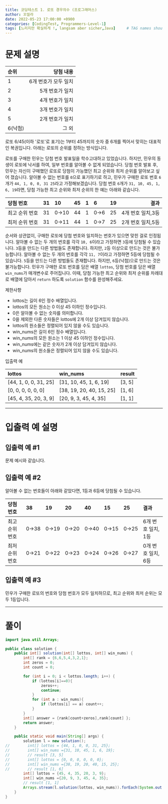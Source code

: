 ```yaml
---
title: 코딩테스트 1. 로또 경우의수 (프로그래머스)
author: 꼬낄라
date: 2022-05-23 17:00:00 +0900
categories: [CodingTest, Programmers-Level-1]
tags: [느리지만 확실하게 !, langsam aber sicher,Java]     # TAG names should always be lowercase
---
```


문제 설명
====

| 순위 | 당첨 내용|
|:------|--------------:|
| 1       | 6개 번호가 모두 일치|
| 2       | 5개 번호가 일치     |
| 3       | 4개 번호가 일치     |
| 4       | 3개 번호가 일치     |
| 5       | 2개 번호가 일치     |
| 6(낙첨) | 그 외               |

로또 6/45(이하 '로또'로 표기)는 1부터 45까지의 숫자 중 6개를 찍어서 맞히는 대표적인 복권입니다. 아래는 로또의 순위를 정하는 방식입니다. 


로또를 구매한 민우는 당첨 번호 발표일을 학수고대하고 있었습니다. 하지만, 민우의 동생이 로또에 낙서를 하여, 일부 번호를 알아볼 수 없게 되었습니다. 당첨 번호 발표 후, 민우는 자신이 구매했던 로또로 당첨이 가능했던 최고 순위와 최저 순위를 알아보고 싶어 졌습니다.
알아볼 수 없는 번호를 `0`으로 표기하기로 하고, 민우가 구매한 로또 번호 `6`개가 `44, 1, 0, 0, 31 25`라고 가정해보겠습니다. 당첨 번호 `6`개가 `31, 10, 45, 1, 6, 19`라면, 당첨 가능한 최고 순위와 최저 순위의 한 예는 아래와 같습니다.

|당첨 번호	        |31	|10	    |45	|1	|6	|19	|   결과   |
|:------|:----|:------|:---|:----|:----|:----|-------:|
|최고 순위 번호	|31	|0→10|	44|	1	|0→6|	25|	4개 번호 일치,3등|
|최저 순위 번호	|31	|0→11	|44	|1	|0→7|	25|	2개 번호 일치,5등|

순서와 상관없이, 구매한 로또에 당첨 번호와 일치하는 번호가 있으면 맞힌 걸로 인정됩니다.
알아볼 수 없는 두 개의 번호를 각각 `10, 6`이라고 가정하면 `3`등에 당첨될 수 있습니다.
`3`등을 만드는 다른 방법들도 존재합니다. 하지만, `2`등 이상으로 만드는 것은 불가능합니다.
알아볼 수 없는 두 개의 번호를 각각 `11, 7`이라고 가정하면 5등에 당첨될 수 있습니다.
`5`등을 만드는 다른 방법들도 존재합니다. 하지만, `6`등(낙첨)으로 만드는 것은 불가능합니다.
민우가 구매한 로또 번호를 담은 배열 `lottos`, 당첨 번호를 담은 배열 `win_nums`가 매개변수로 주어집니다. 이때, 당첨 가능한 최고 순위와 최저 순위를 차례대로 배열에 담아서 `return` 하도록 `solution` 함수를 완성해주세요.

제한사항
 - lottos는 길이 6인 정수 배열입니다.
 - lottos의 모든 원소는 0 이상 45 이하인 정수입니다.
 - 0은 알아볼 수 없는 숫자를 의미합니다.
 - 0을 제외한 다른 숫자들은 lottos에 2개 이상 담겨있지 않습니다.
 - lottos의 원소들은 정렬되어 있지 않을 수도 있습니다.
 - win_nums은 길이 6인 정수 배열입니다.
 - win_nums의 모든 원소는 1 이상 45 이하인 정수입니다.
 - win_nums에는 같은 숫자가 2개 이상 담겨있지 않습니다.
 - win_nums의 원소들은 정렬되어 있지 않을 수도 있습니다.

입출력 예

|lottos| win_nums|result|
|:---|:---|:---|
|[44, 1, 0, 0, 31, 25]	|[31, 10, 45, 1, 6, 19]	    |[3, 5]|
|[0, 0, 0, 0, 0, 0]	    |[38, 19, 20, 40, 15, 25]	|[1, 6]|
|[45, 4, 35, 20, 3, 9]	|[20, 9, 3, 45, 4, 35]	    |[1, 1]|

---
# 입출력 예 설명
## 입출력 예 #1
문제 예시와 같습니다.

## 입출력 예 #2
알아볼 수 없는 번호들이 아래와 같았다면, 1등과 6등에 당첨될 수 있습니다.

|당첨 번호	        |38	    |19	    |20	    |40	    |15|	    25	    |결과|
|:---|:---|:---|:---|:---|:---|:---|:---|
|최고 순위 번호	|0→38	|0→19	|0→20	|0→40	|0→15	|0→25	|6개 번호 일치, 1등|
|최저 순위 번호	|0→21	|0→22	|0→23	|0→24	|0→26	|0→27	|0개 번호 일치, 6등|

## 입출력 예 #3
민우가 구매한 로또의 번호와 당첨 번호가 모두 일치하므로, 최고 순위와 최저 순위는 모두 1등입니다.


-----



# 풀이
```java
import java.util.Arrays;

public class solution {
    public int[] solution(int[] lottos, int[] win_nums) {
        int[] rank = {6,6,5,4,3,2,1};
        int zeros = 0;
        int count = 0;

        for (int i = 0; i < lottos.length; i++) {
            if (lottos[i]==0){
                zeros++;
                continue;
            }
            for (int a : win_nums){
                if (lottos[i] == a) count++;
            }
        }
        int[] answer = {rank[count+zeros],rank[count] };
        return answer;
    }

    public static void main(String[] args) {
        solution l = new solution();
//        int[] lottos = {44, 1, 0, 0, 31, 25};
//        int[] win_nums ={31, 10, 45, 1, 6, 19};
//        // result [3, 5]
//        int[] lottos = {0, 0, 0, 0, 0, 0};
//        int[] win_nums ={38, 19, 20, 40, 15, 25};
//        // result [1, 6]
        int[] lottos = {45, 4, 35, 20, 3, 9};
        int[] win_nums ={20, 9, 3, 45, 4, 35};
        // result [1, 1]
        Arrays.stream(l.solution(lottos, win_nums)).forEach(System.out::println);
    }
}

```
